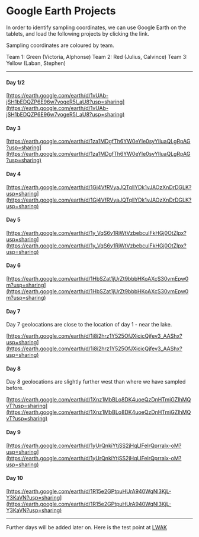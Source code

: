 # Google Earth Projects

In order to identify sampling coordinates, we can use Google Earth on the tablets, and load the following projects by clicking the link.

Sampling coordinates are coloured by team. 

Team 1: Green (Victoria, Alphonse)
Team 2: Red (Julius, Calvince)
Team 3: Yellow (Laban, Stephen)

---

#### Day 1/2  
[https://earth.google.com/earth/d/1vUAb-jSH1bEDQZP6E96w7vogeR5l_aU8?usp=sharing](https://earth.google.com/earth/d/1vUAb-jSH1bEDQZP6E96w7vogeR5l_aU8?usp=sharing)

#### Day 3 

[https://earth.google.com/earth/d/1za1MDgfTh6YW0eYIe0syYIluaQLgRpAG?usp=sharing](https://earth.google.com/earth/d/1za1MDgfTh6YW0eYIe0syYIluaQLgRpAG?usp=sharing)

#### Day 4 

[https://earth.google.com/earth/d/1Gj4VfRVyaJQTqllYDk1vJAOzXnDrDGLK?usp=sharing](https://earth.google.com/earth/d/1Gj4VfRVyaJQTqllYDk1vJAOzXnDrDGLK?usp=sharing)

#### Day 5 

[https://earth.google.com/earth/d/1y_VqS6y1RjWtVzbebculFkHGj0OtZlpx?usp=sharing](https://earth.google.com/earth/d/1y_VqS6y1RjWtVzbebculFkHGj0OtZlpx?usp=sharing)

#### Day 6 

[https://earth.google.com/earth/d/1HbSZat1jUrZt9bbbHKoAXcS30vmEpw0m?usp=sharing](https://earth.google.com/earth/d/1HbSZat1jUrZt9bbbHKoAXcS30vmEpw0m?usp=sharing)

#### Day 7 

Day 7 geolocations are close to the location of day 1 - near the lake. 

[https://earth.google.com/earth/d/1i8i2hrz1Y525OfJXicicQjfev3_AAShx?usp=sharing](https://earth.google.com/earth/d/1i8i2hrz1Y525OfJXicicQjfev3_AAShx?usp=sharing)

#### Day 8 

Day 8 geolocations are slightly further west than where we have sampled before. 

[https://earth.google.com/earth/d/1Xnz1MbBLo8DK4uoeQzDnHTmiGZlhMQvT?usp=sharing](https://earth.google.com/earth/d/1Xnz1MbBLo8DK4uoeQzDnHTmiGZlhMQvT?usp=sharing)

#### Day 9 

[https://earth.google.com/earth/d/1yUrQnkiYtjSS2jHqLIFelrQprraIx-oM?usp=sharing](https://earth.google.com/earth/d/1yUrQnkiYtjSS2jHqLIFelrQprraIx-oM?usp=sharing)

#### Day 10

[https://earth.google.com/earth/d/1R15e2GPtpuHUrA940WqNl3KjL-Y3KaVN?usp=sharing](https://earth.google.com/earth/d/1R15e2GPtpuHUrA940WqNl3KjL-Y3KaVN?usp=sharing)


---

Further days will be added later on. Here is the test point at [LWAK](https://earth.google.com/earth/d/1Tpy2rm-7e3yPJEHp21OJgqlrPWMSebN_?usp=sharing)
